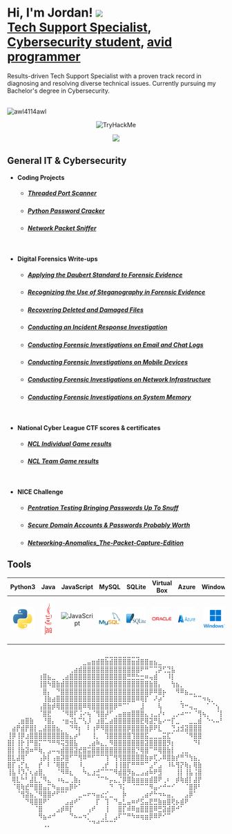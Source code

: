 <h1>Hi, I'm Jordan! <img src="https://media.giphy.com/media/hvRJCLFzcasrR4ia7z/giphy.gif" width="30px"/><br/><a href="https://www.linkedin.com/in/awl4114awl/">Tech Support Specialist</a>, <a href="https://tryhackme.com/p/awl4114awl">Cybersecurity student</a>, <a href="https://replit.com/@awl4114awl">avid programmer</a></h1>
Results-driven Tech Support Specialist with a proven track record in diagnosing and resolving diverse technical issues. Currently pursuing my Bachelor's degree in Cybersecurity.
<br />
<br />
<p align="left"> <img src="https://komarev.com/ghpvc/?username=awl4114awl&label=Profile%20views&color=0e75b6&style=flat" alt="awl4114awl" > </p>
<p align="center"> <img src="https://tryhackme-badges.s3.amazonaws.com/awl4114awl.png" alt="TryHackMe"> </p>
<p align="center">
  <a href="https://discord.com/users/642624429225934858" target="_blank">
    <img src="https://discord.c99.nl/widget/theme-5/642624429225934858.png"/>
  </a>
</p>

<h2>General IT & Cybersecurity</h2> 

- <b>Coding Projects</b> 
  - ##### [Threaded Port Scanner](https://github.com/awl4114awl/Threaded-Port-Scanner)
  - ##### [Python Password Cracker](https://github.com/awl4114awl/Python-Password-Cracker)
  - ##### [Network Packet Sniffer](https://github.com/awl4114awl/Network-Packet-Sniffer)

<br />

- <b>Digital Forensics Write-ups</b>
  - ##### [Applying the Daubert Standard to Forensic Evidence](https://github.com/awl4114awl/Jones-Bartlett-Learning)
  - ##### [Recognizing the Use of Steganography in Forensic Evidence](https://github.com/awl4114awl/Recognizing_the_Use_of_Steganography_in_Forensic_Evidence_4e)
  - ##### [Recovering Deleted and Damaged Files](https://github.com/awl4114awl/Recovering-Deleted-and-Damaged-Files)
  - ##### [Conducting an Incident Response Investigation](https://github.com/awl4114awl/Conducting-an-Incident-Response-Investigation)
  - ##### [Conducting Forensic Investigations on Email and Chat Logs](https://github.com/awl4114awl/Conducting-Forensic-Investigations-on-Email-and-Chat-Logs)
  - ##### [Conducting Forensic Investigations on Mobile Devices](https://github.com/awl4114awl/Conducting-Forensic-Investigations-on-Mobile-Devices)
  - ##### [Conducting Forensic Investigations on Network Infrastructure](https://github.com/awl4114awl/Conducting-Forensic-Investigations-on-Network-Infrastructure)
  - ##### [Conducting Forensic Investigations on System Memory](https://github.com/awl4114awl/Conducting-Forensic-Investigations-on-System-Memory)
<br />
 
- <b>National Cyber League CTF scores & certificates</b>
  - ##### [NCL Individual Game results](https://github.com/awl4114awl/NCL-INDIVIDUAL-GAME-SCORE-CARD-AND-CERT)
  - ##### [NCL Team Game results](https://github.com/awl4114awl/NCL-TEAM-GAME-SCORE-CARD-AND-CERT)
<br />

- <b>NICE Challenge</b>
  - ##### [Pentration Testing Bringing Passwords Up To Snuff](https://github.com/awl4114awl/Secure-Domain-Accounts-and-Passwords-Probably-Worth)
  - ##### [Secure Domain Accounts & Passwords Probably Worth](https://github.com/awl4114awl/Pentration-Testing-Bringing-Passwords-Up-To-Snuff)
  - ##### [Networking-Anomalies_The-Packet-Capture-Edition](https://github.com/awl4114awl/Networking-Anomalies_The-Packet-Capture-Edition)

<h2>Tools</h2>

| Python3 | Java | JavaScript | MySQL | SQLite | Virtual Box | Azure | Windows | Linux | Ubuntu | Kali | Metasploit | Wireshark | Burpsuite | Netcat | Nmap |
|----------|----------|----------|----------|----------|----------|---------|----------|----------|----------|----------|----------|----------|----------|----------|----------|
| <p align="center"><img src="https://github.com/devicons/devicon/blob/master/icons/python/python-original.svg" title="Python" alt="Python" width="55" height="55"/> | <p align="center"><img src="https://github.com/devicons/devicon/blob/master/icons/java/java-plain-wordmark.svg" alt="Java" width="75" height="75"/> | <p align="center"><img src="https://github.com/canaleal/devicon/blob/new-icon-kali-linux/icons/javascript/javascript-original.svg" title="JavaScript" alt="JavaScript" width="55" height="55"/> | <img src="https://github.com/devicons/devicon/blob/master/icons/mysql/mysql-original-wordmark.svg" title="MySQL" alt="MySQL" width="55" height="55"/> | <img src="https://github.com/devicons/devicon/blob/master/icons/sqlite/sqlite-original-wordmark.svg" title="SQLite" alt="SQLite" width="55" height="55"/> | <img src="https://github.com/devicons/devicon/blob/master/icons/oracle/oracle-original.svg" title="Oracle" alt="Oracle" width="80" height="55"/> | <img src="https://raw.githubusercontent.com/devicons/devicon/6910f0503efdd315c8f9b858234310c06e04d9c0/icons/azure/azure-original-wordmark.svg" title="Oracle" alt="Oracle" width="80" height="55"/> | <p align="center"><img src="https://github.com/devicons/devicon/blob/master/icons/windows11/windows11-original-wordmark.svg" title="Windows" alt="Windows" width="55" height="55"/> | <p align="center"><img src="https://github.com/devicons/devicon/blob/master/icons/linux/linux-original.svg" title="Linux" alt="Linux" width="55" height="55"/> | <img src="https://github.com/devicons/devicon/blob/master/icons/ubuntu/ubuntu-original.svg" title="Ubuntu" alt="Ubuntu" width="55" height="55"/> | <img src="https://github.com/canaleal/devicon/blob/new-icon-kali-linux/icons/kalilinux/kalilinux-original-wordmark.svg" width="55" height="55"/> | <p align="center"><img src="https://asset.brandfetch.io/idFlREP4Jj/idsR5UInMm.png?updated=1712244345166" alt="msf" width="55" height="55" /> | <p align="center"><img src="https://www.kali.org/tools/wireshark/images/wireshark-logo.svg" alt="wireshark" width="55" height="55" /> | <p align="center"><img src="https://www.kali.org/tools/burpsuite/images/burpsuite-logo.svg" alt="burp" width="55" height="55" />|<p align="center"><img src="https://www.kali.org/tools/netcat/images/netcat-logo.svg" alt="netcat" width="55" height="55" /> | <p align="center"><img src="https://nmap.org/images/sitelogo-nmap.svg" alt="nmap" width="55" height="55" /> |

⠀⠀⠀⠀⠀⠀⠀⠀⠀⠀⠀⠀⠀⠀⠀⠀⠀⠀⠀⠀⠀⠀⣀⣀⣀⣀⣀⣀⣀⣀⠀⠀⠀⠀⠀⠀⠀⠀⠀⠀⠀⠀⠀⠀⠀⠀⠀⠀⠀
⠀⠀⠀⠀⠀⠀⠀⠀⠀⠀⠀⠀⠀⠀⠀⠀⠀⣀⣤⣶⣾⣿⣷⣾⣿⣿⣿⣿⣶⣾⣿⣿⣶⣦⣀⠀⠀⠀⠀⠀⠀⠀⠀⠀⠀⠀⠀⠀⠀
⠀⠀⠀⠀⠀⠀⠀⠀⠀⠀⠀⠀⠀⠀⢀⣴⣾⣿⣿⣿⣿⣿⣿⣿⣿⣿⣿⣿⣿⣿⠟⠛⠉⢉⡽⢋⣙⣧⠀⠀⠀⠀⠀⠀⠀⠀⠀⠀⠀
⠀⠀⠀⠀⠀⠀⠀⢰⣿⣦⣀⠀⢀⣴⣿⣿⣿⣿⣿⣿⣿⣿⣿⣿⣿⣿⣿⣛⣛⣓⣒⠶⢤⣾⠀⠀⠸⡇⠀⠀⠀⠀⠀⠀⠀⠀⠀⠀⠀
⠀⠀⠀⠀⠀⠀⠀⢸⣿⠳⣿⣷⣾⣿⣿⣿⣿⣿⣿⣿⣿⣿⣿⣿⣿⣿⣿⣿⣿⣿⣿⣿⣷⣿⡄⠀⠀⢳⣦⡀⠀⠀⠀⠀⠀⠀⠀⠀⠀
⠀⠀⠀⠀⠀⠀⠀⠀⣿⡄⠀⠙⣿⣿⣿⣿⣿⣿⣿⣿⣿⣿⣿⣿⣿⣿⣿⣿⣿⣿⣿⣿⡿⠿⣿⡦⠀⠀⠻⠿⣦⣀⡀⠀⠀⠀⠀⠀⠀
⠀⠀⠀⠀⠀⠀⠀⠀⢸⣷⣴⣿⣿⣿⣿⣿⣿⣿⣿⣿⣿⣿⣿⣿⣿⣿⣿⣿⣿⠿⢿⡏⠀⠜⡴⠁⠀⠀⠀⡀⠀⠀⠉⠉⠲⢦⡀⠀⠀
⠀⠀⠀⠀⠀⠀⠀⢠⣿⣷⡾⢿⣿⣿⣿⣿⣿⠿⢿⣿⣿⣿⣿⣿⡿⠛⠉⠁⠀⠀⣸⠀⠀⠀⢧⠀⠀⠀⠀⠹⠒⢤⣀⠀⠀⠁⠈⢢⠀
⠀⠀⠀⠀⠀⠀⠀⠈⣿⣟⠀⠀⠈⠻⣿⠏⢨⠔⢦⠈⢻⣿⡼⠋⢀⣤⣶⣶⣿⣿⣿⣄⢠⣀⡜⠆⠀⢀⡠⠴⠒⠂⠈⢻⢦⡀⠀⠈⡇
⠀⠀⢀⣶⣿⣷⠀⠀⠘⣿⡄⠀⠐⣶⢬⣇⠉⢣⡸⠀⣰⣿⣁⣴⣿⣿⣿⣿⣿⣿⣟⢿⣽⡛⣧⠔⠒⡏⣀⠀⠀⣀⣀⣾⠀⠑⠢⠤⠃
⠀⣴⡟⣾⡟⣿⡇⣀⣼⣿⣿⣦⡀⠀⠙⠻⡆⠀⠇⢰⠟⠻⣿⣿⣿⣿⣿⡿⣿⣿⣿⣷⡿⠟⣇⠀⠀⢙⣰⣺⣽⣿⣿⣿⠀⠀⠀⠀⠀
⢸⡿⢸⡿⣰⣿⣿⣿⣿⣿⣿⣿⣿⣷⣄⡴⠃⠀⠀⢸⡀⠀⢹⣿⣿⣿⣿⣿⢹⣿⣿⣯⣀⣀⣀⣭⣏⠁⠀⠀⠈⠻⣿⣿⠀⠀⠀⠀⠀
⣿⡇⢸⡗⢸⠛⣿⡍⠉⠙⠛⠻⢭⣻⣿⣧⠀⠀⢀⣴⠷⣄⡀⠻⣿⣿⣿⣿⣿⣿⣿⣽⣿⣿⣿⣿⡻⡆⠀⠀⠀⠀⠙⠇⠀⠀⠀⠀⠀
⣿⡇⢸⣷⣽⠶⠛⢷⡀⣠⠤⢤⣾⣿⣿⣽⣞⣿⣭⣿⣿⣿⣿⣿⣿⣿⣿⣿⣿⡙⢿⣿⠉⠛⢿⣿⣷⡇⠀⢀⣀⠀⠀⠀⠀⠀⠀⠀⠀
⣿⣇⣼⢿⠁⠀⠀⢠⡷⡇⢠⣶⡽⣿⠋⠉⢻⠿⠛⠋⠉⠉⢹⠉⢻⢻⣿⣿⣿⣿⣿⣷⡶⢏⡠⠿⣿⣷⡞⠛⠙⢳⣦⡀⠀⠀⠀⠀⠀
⣿⡏⢠⡋⣆⠀⠀⡞⠀⠇⠈⢿⣿⣏⠀⠀⠸⡀⠀⠀⠀⢀⡞⠀⢸⢸⣿⡏⠛⠛⠛⠉⣠⠋⣠⠀⠸⠧⢻⡝⢷⡄⢿⣷⠀⠀⠀⠀⠀
⢸⣧⠸⡹⡌⢆⣴⣿⡀⠀⠀⠈⠻⠿⣆⠀⠀⠳⣄⣰⣚⠉⠉⠉⠻⣾⣿⡻⣦⣀⣠⣴⠷⠟⣻⠀⠀⠀⢸⡇⢸⣧⢨⣿⠀⠀⠀⠀⠀
⠀⢿⣇⠓⠃⣼⣇⡈⠻⣄⠀⠰⢦⣀⢀⣷⡄⠀⠀⠀⠈⠉⠓⡤⣄⡈⡿⣿⣷⣶⣶⣶⣾⣿⠟⢀⠆⠀⡾⢷⣾⡇⣼⡟⠀⠀⠀⠀⠀
⠀⠈⢿⢷⣞⠛⣿⣿⣤⡍⠳⣤⣤⣤⡿⠗⠁⠀⠀⠀⠀⠀⠀⠙⠀⠹⡅⠀⠈⠉⠉⠉⠻⣤⠔⠚⠒⠊⠀⠀⠈⣿⡿⠃⠀⠀⠀⠀⠀
⠀⠀⠈⢻⣽⣦⡈⠻⣿⣿⠞⠋⠉⠁⠀⠀⣀⠤⠖⠲⣤⣔⡊⣀⠀⠀⡷⠀⠀⠀⢀⣴⠞⠓⠲⠦⣤⡀⠀⠀⣠⡿⠁⠀⠀⠀⠀⠀⠀
⠀⠀⠀⠀⠙⢿⣿⣿⠟⠁⠀⠀⠀⣠⣴⠞⠁⠀⠀⠀⡏⠀⢹⠀⠙⣤⣃⣤⠶⠞⣫⣤⣟⣛⣷⣶⣿⢟⡦⣾⠟⠀⠀⠀⠀⠀⠀⠀⠀
⠀⠀⠀⠀⠀⠀⠈⣿⠀⠀⠀⣠⡾⠿⡏⠀⠀⠀⢠⠞⠀⠀⢸⠀⠀⣿⡏⠾⠿⣶⣿⣿⣿⠿⣛⣽⣾⡿⠚⠁⠀⠀⠀⠀⠀⠀⠀⠀⠀
⠀⠀⠀⠀⠀⠀⠀⠻⣦⠴⠚⠀⠀⠀⠙⠦⠤⠲⡁⠀⠀⢀⡇⠀⣠⠏⠉⠛⠳⠶⢶⣶⡿⠿⠟⠊⠉⠀⠀⠀⠀⠀⠀⠀⠀⠀⠀⠀⠀
⠀⠀⠀⠀⠀⠀⠀⠀⢀⡀⠀⠀⠀⠀⠀⠀⠀⠀⠈⠙⠚⠉⠉⠉⠁⠀⠀⠀⠀⠀⠀⠀⠀⠀⠀⠀⠀⠀⠀⠀⠀⠀⠀⠀⠀⠀⠀⠀⠀
<!-- 
